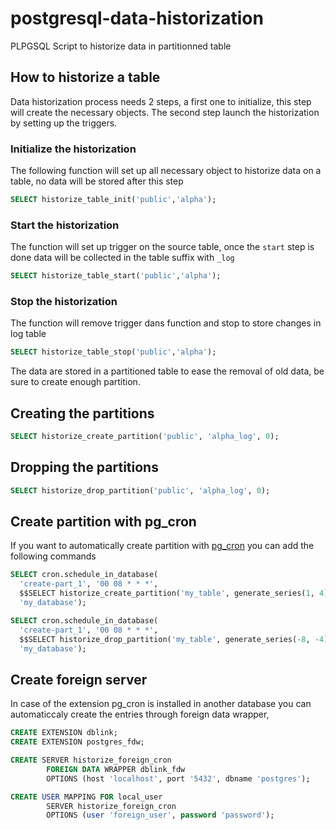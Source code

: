 # postgresql-data-historization
PLPGSQL Script to historize data in partitionned table


## How to historize a table

Data historization process needs 2 steps, a first one to initialize, this
step will create the necessary objects. The second step launch the
historization by setting up the triggers.

### Initialize the historization

The following function will set up all necessary object to historize
data on a table, no data will be stored after this step

```sql
SELECT historize_table_init('public','alpha');
```

### Start the historization

The function will set up trigger on the source table, once the `start` step is done data will be collected in the table suffix with `_log`

```sql
SELECT historize_table_start('public','alpha');
```

### Stop the historization

The function will remove trigger dans function and stop to store changes in log table

```sql
SELECT historize_table_stop('public','alpha');
```


The data are stored in a partitioned table to ease the removal of old
data, be sure to create enough partition.

## Creating the partitions

```sql
SELECT historize_create_partition('public', 'alpha_log', 0);
```

## Dropping the partitions

```sql
SELECT historize_drop_partition('public', 'alpha_log', 0);
```

## Create partition with pg_cron

If you want to automatically create partition with [pg_cron](https://github.com/citusdata/pg_cron) you can add
the following commands


```sql
SELECT cron.schedule_in_database(
  'create-part_1', '00 08 * * *',
  $$SELECT historize_create_partition('my_table', generate_series(1, 4) )$$,
  'my_database');

SELECT cron.schedule_in_database(
  'create-part_1', '00 08 * * *',
  $$SELECT historize_drop_partition('my_table', generate_series(-8, -4) )$$,
  'my_database');
```

## Create foreign server

In case of the extension pg_cron is installed in another database you can automaticcaly create the entries through foreign data wrapper,

```sql
CREATE EXTENSION dblink;
CREATE EXTENSION postgres_fdw;

CREATE SERVER historize_foreign_cron
        FOREIGN DATA WRAPPER dblink_fdw
        OPTIONS (host 'localhost', port '5432', dbname 'postgres');

CREATE USER MAPPING FOR local_user
        SERVER historize_foreign_cron
        OPTIONS (user 'foreign_user', password 'password');
```